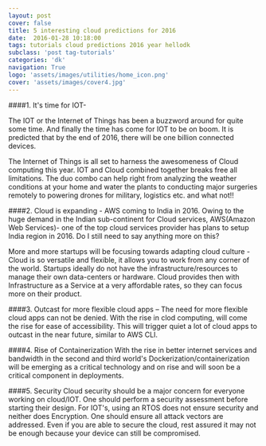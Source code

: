 ```yaml
---
layout: post
cover: false
title: 5 interesting cloud predictions for 2016
date:  2016-01-28 10:18:00
tags: tutorials cloud predictions 2016 year hellodk
subclass: 'post tag-tutorials'
categories: 'dk'
navigation: True
logo: 'assets/images/utilities/home_icon.png'
cover: 'assets/images/cover4.jpg'
---
```


####1. It's time for IOT-

The IOT or the Internet of Things has been a buzzword around for quite some time. And finally the time has come for IOT to be on boom. It is predicted that by the end of 2016, there will be one billion connected devices.

The Internet of Things is all set to harness the awesomeness of Cloud computing this year. IOT and Cloud combined together breaks free all limitations. The duo combo can help right from analyzing the weather conditions at your home and water the plants to conducting major surgeries remotely to powering drones for military, logistics etc. and what not!!

####2. Cloud is expanding -
AWS coming to India in 2016. Owing to the huge demand in the Indian sub-continent for Cloud services, AWS(Amazon Web Services)- one of the top cloud services provider has plans to setup India region in 2016. Do I still need to say anything more on this?

More and more startups will be focusing towards adapting cloud culture - Cloud is so versatile and flexible, it allows you to work from any corner of the world. Startups ideally do not have the infrastructure/resources to manage their own data-centers or hardware. Cloud provides then with Infrastructure as a Service at a very affordable rates, so they can focus more on their product.

####3. Outcast for more flexible cloud apps –
The need for more flexible cloud apps can not be denied. With the rise in clod computing, will come the rise for ease of accessibility. This will trigger quiet a lot of cloud apps to outcast in the near future, similar to AWS CLI.

####4. Rise of Containerization
With the rise in better internet services and bandwidth in the second and third world's Dockerization/containerization will be emerging as a critical technology and on rise and will soon be a critical component in deployments.

####5. Security
Cloud security should be a major concern for everyone working on cloud/IOT. One should perform a security assessment before starting their design. For IOT's, using an RTOS does not ensure security and neither does Encryption. One should ensure all attack vectors are addressed. Even if you are able to secure the cloud, rest assured it may not be enough because your device can still be compromised.
